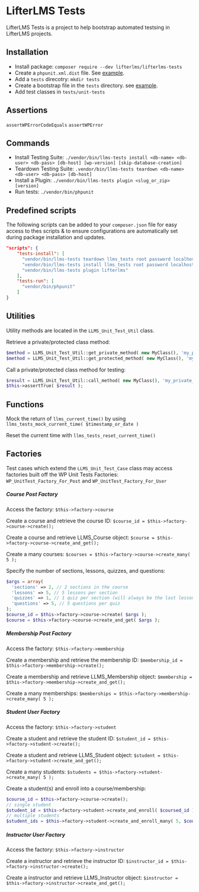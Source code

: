 LifterLMS Tests
===============

LifterLMS Tests is a project to help bootstrap automated testsing in LifterLMS projects.

## Installation

+ Install package: `composer require --dev lifterlms/lifterlms-tests`
+ Create a `phpunit.xml.dist` file. See [example](examples/phpunit.xml.dist).
+ Add a `tests` direcotry: `mkdir tests`
+ Create a bootstrap file in the `tests` directory. see [example](examples/bootstrap.php).
+ Add test classes in `tests/unit-tests`

## Assertions

`assertWPErrorCodeEquals`
`assertWPError`

## Commands

+ Install Testing Suite: `./vendor/bin/llms-tests install <db-name> <db-user> <db-pass> [db-host] [wp-version] [skip-database-creation]`
+ Teardown Testing Suite: `.vendor/bin/llms-tests teardown <db-name> <db-user> <db-pass> [db-host]`
+ Install a Plugin: `./vendor/bin/llms-tests plugin <slug_or_zip> [version]`
+ Run tests: `./vendor/bin/phpunit`


## Predefined scripts

The following scripts can be added to your `composer.json` file for easy access to thes scripts & to ensure configurations are automatically set during package installation and updates.

```json
"scripts": {
    "tests-install": [
      "vendor/bin/llms-tests teardown llms_tests root password localhost",
      "vendor/bin/llms-tests install llms_tests root password localhost",
      "vendor/bin/llms-tests plugin lifterlms"
    ],
    "tests-run": [
      "vendor/bin/phpunit"
    ]
}
```

## Utilities

Utility methods are located in the `LLMS_Unit_Test_Util` class.

Retrieve a private/protected class method:

```php
$method = LLMS_Unit_Test_Util::get_private_method( new MyClass(), 'my_private_method' );
$method = LLMS_Unit_Test_Util::get_protected_method( new MyClass(), 'my_private_method' );
```

Call a private/protected class method for testing:

```php
$result = LLMS_Unit_Test_Util::call_method( new MyClass(), 'my_private_method', array( 'argument_1', 'arg_2', ... ) );
$this->assertTrue( $result );
```

## Functions

Mock the return of `llms_current_time()` by using `llms_tests_mock_current_time( $timestamp_or_date )`

Reset the current time with `llms_tests_reset_current_time()`


## Factories

Test cases which extend the `LLMS_Unit_Test_Case` class may access factories built off the WP Unit Tests Factories: `WP_UnitTest_Factory_For_Post` and `WP_UnitTest_Factory_For_User`

##### Course Post Factory

Access the factory: `$this->factory->course`

Create a course and retrieve the course ID: `$course_id = $this->factory->course->create();`

Create a course and retrieve LLMS_Course object: `$course = $this->factory->course->create_and_get();`

Create a many courses: `$courses = $this->factory->course->create_many( 5 );`

Specify the number of sections, lessons, quizzes, and questions:

```php
$args = array(
  'sections' => 2, // 2 sections in the course
  'lessons' => 5, // 5 lessons per section
  'quizzes' => 1, // 1 quiz per section (will always be the last lesson in the section)
  'questions' => 5, // 5 questions per quiz
);
$course_id = $this->factory->course->create( $args );
$course = $this->factory->course->create_and_get( $args );
```

##### Membership Post Factory

Access the factory: `$this->factory->membership`

Create a membership and retrieve the membership ID: `$membership_id = $this->factory->membership->create();`

Create a membership and retrieve LLMS_Membership object: `$membership = $this->factory->membership->create_and_get();`

Create a many memberships: `$memberships = $this->factory->membership->create_many( 5 );`


##### Student User Factory

Access the factory: `$this->factory->student`

Create a student and retrieve the student ID: `$student_id = $this->factory->student->create();`

Create a student and retrieve LLMS_Student object: `$student = $this->factory->student->create_and_get();`

Create a many students: `$students = $this->factory->student->create_many( 5 );`

Create a student(s) and enroll into a course/membership:

```php
$course_id = $this->factory->course->create();
// single student
$student_id = $this->factory->student->create_and_enroll( $coursed_id );
// multiple students
$student_ids = $this->factory->student->create_and_enroll_many( 5, $coursed_id );
```


##### Instructor User Factory

Access the factory: `$this->factory->instructor`

Create a instructor and retrieve the instructor ID: `$instructor_id = $this->factory->instructor->create();`

Create a instructor and retrieve LLMS_Instructor object: `$instructor = $this->factory->instructor->create_and_get();`
